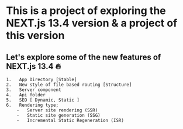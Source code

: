 # This is a project of exploring the NEXT.js 13.4 version & a project of this version

## Let's explore some of the new features of NEXT.js 13.4 🔥

    1.   App Directory [Stable]
    2.   New style of file based routing [Structure]
    3.   Server component
    4.   Api folder
    5.   SEO [ Dynamic, Static ]
    6.   Rendering type;
        -   Server site rendering (SSR)
        -   Static site generation (SSG)
        -   Incremental Static Regeneration (ISR)
